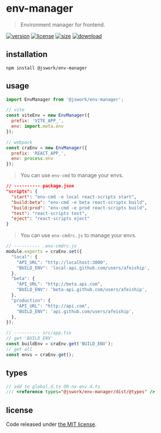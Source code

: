 # env-manager
> Environment manager for frontend.

[![version][version-image]][version-url]
[![license][license-image]][license-url]
[![size][size-image]][size-url]
[![download][download-image]][download-url]

## installation
```shell
npm install @jswork/env-manager
```

## usage
```js
import EnvManager from '@jswork/env-manager';

// vite
const viteEnv = new EnvManager({
  prefix: 'VITE_APP_',
  env: import.meta.env
});

// webpack
const craEnv = new EnvManager({
  prefix: 'REACT_APP_',
  env: process.env
});
```

> You can use `env-cmd` to manage your envs.
```json
// ---------- package.json
"scripts": {
  "start": "env-cmd -e local react-scripts start",
  "build:beta": "env-cmd -e beta react-scripts build",
  "build:prod": "env-cmd -e prod react-scripts build",
  "test": "react-scripts test",
  "eject": "react-scripts eject"
}
```

> You can use `env-cmdrc.js` to manage your envs.
```js
// ---------- .env-cmdrc.js
module.exports = craEnv.set({
  "local": {
    "API_URL": "http://localhost:3000",
    "BUILD_ENV": 'local-api.github.com/users/afeiship',
  },
  "beta": {
    "API_URL": "http://beta.api.com",
    "BUILD_ENV": 'beta-api.github.com/users/afeiship',
  },
  "production": {
    "API_URL": "http://api.com",
    "BUILD_ENV": 'api.github.com/users/afeiship',
  },
});

// ---------- src/app.tsx
// get 'BUILD_ENV'
const buildEnv = craEnv.get('BUILD_ENV');
// get all
const envs = craEnv.get();
```

## types
```ts
// add to global.d.ts OR nx-env.d.ts
/// <reference types="@jswork/env-manager/dist/@types" />
```

## license
Code released under [the MIT license](https://github.com/afeiship/env-manager/blob/master/LICENSE.txt).

[version-image]: https://img.shields.io/npm/v/@jswork/env-manager
[version-url]: https://npmjs.org/package/@jswork/env-manager

[license-image]: https://img.shields.io/npm/l/@jswork/env-manager
[license-url]: https://github.com/afeiship/env-manager/blob/master/LICENSE.txt

[size-image]: https://img.shields.io/bundlephobia/minzip/@jswork/env-manager
[size-url]: https://github.com/afeiship/env-manager/blob/master/dist/env-manager.min.js

[download-image]: https://img.shields.io/npm/dm/@jswork/env-manager
[download-url]: https://www.npmjs.com/package/@jswork/env-manager

